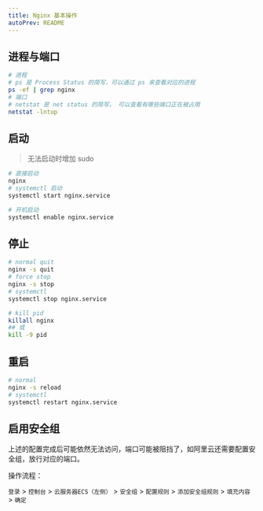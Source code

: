 ```yaml
---
title: Nginx 基本操作
autoPrev: README
---
```


## 进程与端口

```bash
# 进程
# ps 是 Process Status 的简写，可以通过 ps 来查看对应的进程
ps -ef | grep nginx
# 端口
# netstat 是 net status 的简写， 可以查看有哪些端口正在被占用
netstat -lntup
```

  


## 启动

> 无法启动时增加 sudo

```bash
# 直接启动
nginx
# systemctl 启动
systemctl start nginx.service

# 开机启动
systemctl enable nginx.service
```



## 停止

```bash
# normal quit
nginx -s quit
# force stop
nginx -s stop
# systemctl
systemctl stop nginx.service

# kill pid
killall nginx
## 或
kill -9 pid
```



## 重启

```bash
# normal
nginx -s reload
# systemctl
systemctl restart nginx.service
```



## 启用安全组

上述的配置完成后可能依然无法访问，端口可能被阻挡了，如阿里云还需要配置安全组，放行对应的端口。

操作流程：

`登录` > `控制台` > `云服务器ECS（左侧）` > `安全组` > `配置规则` > `添加安全组规则` > `填充内容` > `确定`